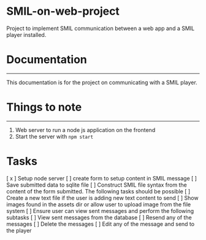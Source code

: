 # SMIL-on-web-project
Project to implement SMIL communication between a web app and a SMIL player installed.
# Documentation
***

This documentation is for the project on communicating with a SMIL player.

# Things to note
***
1. Web server to run a node js application on the frontend
2. Start the server with `npm start` 

# Tasks
[ x ] Setup node server
[  ] create form to setup content in SMIL message
[  ] Save submitted data to sqlite file
[  ] Construct SMIL file syntax from the content of the form submitted.
	 The following tasks should be possible
	 [  ] Create a new text file if the user is adding new text content to send
	 [  ] Show images found in the assets dir or allow user to upload image from the file system
[  ] Ensure user can view sent messages and perform the following subtasks
	[  ] View sent messages from the database
	[  ] Resend any of the messages
	[  ] Delete the messages
	[  ] Edit any of the message and send to the player
